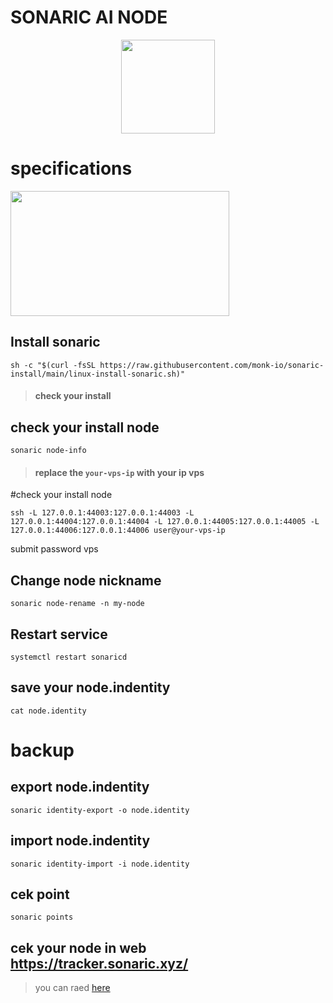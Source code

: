 # SONARIC AI NODE

<p align= "center">
<img src="https://github.com/Ariffadilah2017/testnet/blob/main/sonaric/logo.png" width="150" height="150" />

# specifications
<p align= "left">
<img src="https://github.com/Ariffadilah2017/testnet/blob/main/sonaric/Screenshot 2024-08-01 201432.png" width="350" height="200" />



## Install sonaric
```
sh -c "$(curl -fsSL https://raw.githubusercontent.com/monk-io/sonaric-install/main/linux-install-sonaric.sh)"
```
>#### check your install

## check your install node 
```
sonaric node-info
```


>#### replace the `your-vps-ip` with your ip vps
#check your install node 
```
ssh -L 127.0.0.1:44003:127.0.0.1:44003 -L 127.0.0.1:44004:127.0.0.1:44004 -L 127.0.0.1:44005:127.0.0.1:44005 -L 127.0.0.1:44006:127.0.0.1:44006 user@your-vps-ip
```
submit password vps

## Change node nickname
```
sonaric node-rename -n my-node
```

## Restart service
```
systemctl restart sonaricd
```

## save your node.indentity
```
cat node.identity
```

# backup

## export node.indentity
```
sonaric identity-export -o node.identity
```
## import node.indentity
```
sonaric identity-import -i node.identity
```

## cek point
```
sonaric points
```




## cek your node in web https://tracker.sonaric.xyz/
>you can raed [here](https://docs.sonaric.xyz/installation/vps.html)


